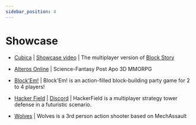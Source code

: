 ```yaml
---
sidebar_position: 4
---
```


# Showcase

- [Cubica](https://www.cubica.net/) | [Showcase video](https://youtu.be/D_f_MntrLVE) | The multiplayer version of [Block Story](https://play.google.com/store/apps/details?id=com.mindblocks.blocks_light)

- [Alteros Online](https://alteros-online.com) | Science-Fantasy Post Apo 3D MMORPG

- [Block'Em!](https://store.steampowered.com/app/1529220/BlockEm/) | Block'Em! is an action-filled block-building party game for 2 to 4 players! 

- [Hacker Field](https://www.hackerfield.net/) | [Discord](https://discord.gg/TQfs9hstkn) | HackerField is a multiplayer strategy tower defense in a futuristic scenario.
 
- [Wolves](https://wolvesgame.com/) | Wolves is a 3rd person action shooter based on MechAssault
